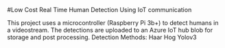 #Low Cost Real Time Human Detection Using IoT communication

This project uses a microcontroller (Raspberry Pi 3b+) to detect humans in a videostream.
The detections are uploaded to an Azure IoT hub blob for storage and post processing.
Detection Methods:
  Haar
  Hog
  Yolov3
